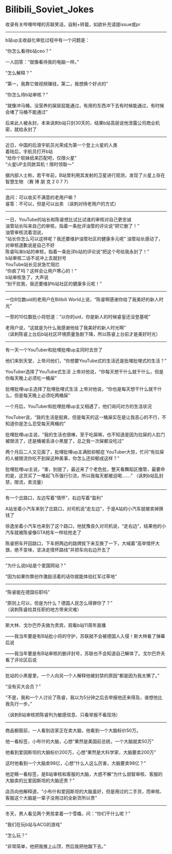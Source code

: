 # Bilibili_Soviet_Jokes
收录有关哔哩哔哩的苏联笑话，自制+转载，如欲补充请提issue或pr
  
****************************

b站up主收益化审批过程中有一个问题是：  

“你怎么看待b站ceo？” 
 
一人回答：“就像看待我的电脑一样。”
  
“怎么解释？”  

“第一，我靠它做视频赚钱，第二，我想换个好点的”  
 
“你怎么待b站审核？”  

“就像冲马桶，没营养的屎尿屁能通过，有用的东西冲下去有时候能通过，有时候会堵了马桶不能通过”  

后来此人被永封，本来讽刺b站只封30天的，结果b站高层说他泄露公司商业机密，就给永封了

*****************************

近日，中国的后浪宇航员光荣成为第一个登上火星的人类  
着陆后，宇航员打开b站  
“给你个软妹纸来匹配吧，仅限火星”  
“火星UP主同款耳机！限时领取～”  

据内部人士称，若干年前，B站曾利用其发射的卫星进行观测，发现了火星上存在智慧生物
（赛 博 朋 克 2 0 7 7）  
  
*******************************

逸问：可以收买不满意的老用户嘛？  
睿答：不可以，但是可以出卖  （讽刺对待老用户的方式）
  
***************************

一日，YouTube的站长和陈睿想比试比试谁的审核对自己更忠诚  
油管站长叫来自己的审核，指着一条批评油管的评论说“把它删了！”  
油管审核流着泪说，  
“站长你怎么可以这样呢？我还要维护油管社区的健康多元呢”
油管站长感动了，对审核道歉说是自己不好  
陈睿叫来b站的审核，指着一条批评b站的评论说“把这个号给我永封了！”  
b站审核二话不说冲上去就封号  
YouTube站长见状急忙阻拦  
“你疯了吗？这样会让用户寒心的！”  
b站审核急了，大声说  
“别干扰我，我还要维护b站社区的健康多元呢！”  

***************************
  
一位6位数uid的老用户在Bilibili World上说，“陈睿啊感谢你给了我美好的新人时光”  

一旁的10位数批小将怒道：“以你的uid，你是新人的时候睿皇还没登基呢”  

老用户说，“这就是为什么我感谢他给了我美好的新人时光啊”   
（讽刺陈睿上台后b站社区环境质量急剧下降，所以陈睿上台前才是美好时光） 
  
***************************

有一天一个YouTuber和批哩批哩up主同时去世了

他们来到天堂，上帝问他们，“你想要YouTube式的生活还是批哩批哩式的生活？”

YouTuber选择了YouTube式生活
上帝对他说，“你每天想干什么就干什么，但是你每天晚上必须吃一桶屎”

批哩批哩up主选择了批哩批哩式生活
上帝对他说，“你也是每天想干什么就干什么，但是每天晚上必须吃两桶屎”

一个月后，YouTuber和批哩批哩up主又相遇了，他们询问对方的生活状况

YouTuber说，“我的生活是挺爽，但是每天的这一桶屎实在是让我恶心的不行，不知道你是怎么忍受每天两桶的”

批哩批哩up主说，“我的生活也很棒，至于吃屎嘛，也不知道是因为拉屎的人肛门被限流了，还是桶被丢进小黑屋了，总之我一次屎都没吃过”

两个月后二人又见面了，批哩批哩up主满脸抑郁症
YouTuber大惊，忙问“有拉屎的人被限流你吃不到屎这种美事，你怎么还抑郁成这样？”

批哩批哩up主说，“害，别提了，最近来了个老色批，整天看舞蹈区撸管，最要命的是，这货买了一堆起飞币强行引流，所以我每天都被迫喝.......”
（讽刺b站乱封禁，限流，卖流量）
******************************
  
有一个岔路口，左边写着“情怀”，右边写着“盈利”  
  
A站坐着小汽车来到了岔路口，对司机说“走左边”，于是A站的小汽车就被卖掉换钱了  
  
徐逸坐着小汽车也来到了这个路口，他犹豫良久对司机说，“走右边”，结果他的小汽车就被陈睿像GTA抢车一样给抢走了    
  
陈睿把车开回路口，下车把两边的路牌拔下来互换了一下，大喊着“高举情怀大旗，绝不变味，坚决走情怀路线”并把车向右边开去了 
  
**************************

“为什么说b站是个爱国网站？”  

“因为如果你靠创作激励活着的话你就能体验红军过草地”

****************************

“陈睿能在德国任职吗”  

“原则上可以，但是为什么？德国人民怎么得罪你了？”  
（讽刺陈睿给其任职的地方带来灾难）

****************************

斯大林、戈尔巴乔夫做为贵宾，观看b站11周年直播  

——我当年要是有B站批小将的守护，苏联就不会被德国人入侵！斯大林看了弹幕后说  

——我当年要是有B站审核的删评封号，苏联也不会知道自己解体了。戈尔巴乔夫看了评论区后说


***************************

批站的小黑屋里，一个人向另一个人解释他被封禁的原因“都是因为我太懒了。” 

“没有买大会员？”  

“不是，我和一个人讨论了陈睿，我以为5分钟之后去举报他还来得及，谁想他比我先行一步。”  

（讽刺B站审核把陈睿列为敏感信息、只看举报不看现场）  
********************

商品橱窗前，一人看到店家正在卖大脑，他看到一个大脑标价50万。

他一看标签，小布什的大脑，心想“果然是美国前总统，一个大脑就卖50万”  

他看到爱因斯坦的大脑标价200万，心想“果然是大科学家，大脑要卖200万”  

这时他看到一个大脑卖98亿，心想“什么人这么厉害，大脑要卖98亿？”  

他定睛一看标签，是B站审核和客服的大脑，大惑不解“为什么弱智审核、客服的大脑卖的比爱因斯坦的大脑还贵？”

店员向他解释道，“小布什和爱因斯坦的大脑虽好，但是用过的二手货，而审核、客服这个大脑是一辈子没用过的全新货所以贵”

*******************
冬天，男人看见两个男孩拿着一个雪橇，问：“你们干什么呢？”  

“我们在玩b站与ACG的游戏”  

“怎么玩？”  

“非常简单，他把我推上山顶，然后我把他踹下去。”  
